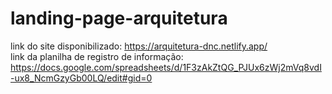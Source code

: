 # landing-page-arquitetura
link do site disponibilizado: https://arquitetura-dnc.netlify.app/                                                      
link da planilha de registro de informação: https://docs.google.com/spreadsheets/d/1F3zAkZtQG_PJUx6zWj2mVq8vdI-ux8_NcmGzyGb00LQ/edit#gid=0          
